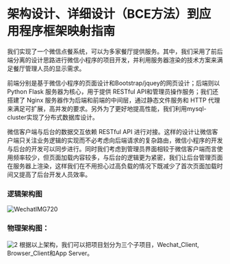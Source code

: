# 架构设计、详细设计（BCE方法）到应用程序框架映射指南

我们实现了一个微信点餐系统，可以为多家餐厅提供服务。其中，我们采用了前后端分离的设计思路进行微信小程序的项目开发，并利用服务器渲染的技术方案来满足餐厅管理人员的显示需求。

前端分别是基于微信小程序的页面设计和Bootstrap/jquey的网页设计；后端则以 Python Flask 服务器为核心，用于提供 RESTful API和管理员操作服务；我们还搭建了 Nginx 服务器作为后端和前端的中间层，通过静态文件服务和 HTTP 代理来满足可扩展，高并发的要求。另外为了更好地提高性能，我们利用mysql-cluster实现了分布式数据库设计。

微信客户端与后台的数据交互依赖 RESTful API 进行对接。这样的设计让微信客户端只关注业务逻辑的实现而不必考虑向后端请求的复杂路由，微信小程序的开发与后台的开发可以同步进行。同时我们考虑到管理员界面相较于微信客户端而言使用频率较少，但页面加载内容较多，与后台的逻辑更为紧密，我们让后台管理页面在服务器上渲染，这样我们在不用担心过高负载的情况下既减少了首次页面加载时间又提高了后台开发人员效率。

### 逻辑架构图

![WechatIMG720](https://leonharde.github.io/images/小欣餐饮png/logic_view.jpg)

### 物理架构图：

![2](https://LeonhardE.github.io/images/小欣餐饮png/WechatIMG720.png)
根据以上架构，我们可以把项目划分为三个子项目，Wechat_Client, Browser_Client和App Server。